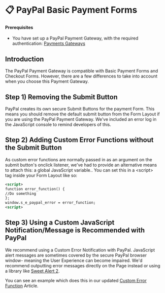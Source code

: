 # 📋 PayPal Basic Payment Forms

#### Prerequisites

* You have set up a PayPal Payment Gateway, with the required authentication: [Payments Gateways](../../eCommerce/payment-gateways/introduction.md)

## Introduction

The PayPal Payment Gateway is compatible with Basic Payment Forms and Checkout Forms. However, there are a few differences to take into account when you choose this Payment Gateway.

## Step 1) Removing the Submit Button

PayPal creates its own secure Submit Buttons for the payment Form. This means you should remove the default submit button from the Form Layout if you are using the PayPal Payment Gateway. We've included an error log in the JavaScript console to remind developers of this.

## Step 2) Adding Custom Error Functions without the Submit Button

As custom error functions are normally passed in as an argument on the submit button's onclick listener, we've had to provide an alternative means to attach this: a global JavaScript variable.. You can set this in a \<script> tag inside your Form Layout like so:

```xml
<script>
function error_function() {
//Do something
};
window.s_e_paypal_error = error_function;	
<script>
```

## Step 3) Using a Custom JavaScript Notification/Message is Recommended with PayPal

We recommend using a Custom Error Notification with PayPal. JavaScript alert messages are sometimes covered by the secure PayPal browser window- meaning the User Experience can become impaired. We'd recommend outputting error messages directly on the Page instead or using a library like [Sweet Alert 2](https://sweetalert2.github.io/).

You can see an example which does this in our updated [Custom Error Function](https://developers.siteglide.com/custom-javascript-validation-for-forms) Article.
